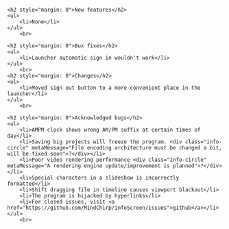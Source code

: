     
    <h2 style="margin: 0">New features</h2>
    <ul>
        <li>None</li>
    </ul>
        <br>

    <h2 style="margin: 0">Bux fixes</h2>
    <ul>
        <li>Launcher automatic sign in wouldn't work</li>
    </ul>
        <br>
    <h2 style="margin: 0">Changes</h2>
    <ul>
        <li>Moved sign out button to a more convenient place in the launcher</li>
    </ul>
        <br>

    <h2 style="margin: 0">Acknowledged bugs</h2>
    <ul>
        <li>AMPM clock shows wrong AM/PM suffix at certain times of day</li>
        <li>Saving big projects will freeze the program. <div class="info-circle" metaMessage="File encoding architecture must be changed a bit, will be fixed soon">?</div></li>
        <li>Poor video rendering performance <div class="info-circle" metaMessage="A rendering engine update/improvement is planned">?</div></li>
        <li>Special characters in a slideshow is incorrectly formatted</li>
        <li>Shift dragging file in timeline causes viewport blackout</li>
        <li>The program is hijacked by hyperlinks</li>
        <li>For closed issues, visit <a href="https://github.com/MindChirp/infoScreen/issues">github</a></li>
    </ul>
        <br>
